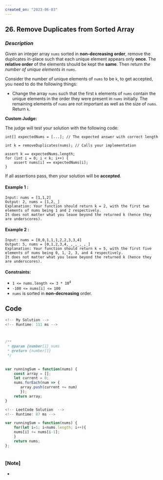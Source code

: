 ```yaml
---
created_on: "2023-06-03"
---
```


## 26. Remove Duplicates from Sorted Array

### _Description_

Given an integer array `nums` sorted in **non-decreasing order**, remove the duplicates in-place such that each unique element appears only **once**. The **relative order** of the elements should be kept the **same**. Then return _the number of unique elements in_ `nums`.

Consider the number of unique elements of `nums` to be `k`, to get accepted, you need to do the following things:

- Change the array `nums` such that the first `k` elements of `nums` contain the unique elements in the order they were present in `nums` initially. The remaining elements of `nums` are not important as well as the size of `nums`.
Return `k`.

**Custom Judge:**

The judge will test your solution with the following code:

```int[] nums = [...]; // Input array
int[] expectedNums = [...]; // The expected answer with correct length

int k = removeDuplicates(nums); // Calls your implementation

assert k == expectedNums.length;
for (int i = 0; i < k; i++) {
    assert nums[i] == expectedNums[i];
}
```
If all assertions pass, then your solution will be **accepted**.


#### Example 1 :
```
Input: nums = [1,1,2]
Output: 2, nums = [1,2,_]
Explanation: Your function should return k = 2, with the first two elements of nums being 1 and 2 respectively.
It does not matter what you leave beyond the returned k (hence they are underscores).
```

#### Example 2 :
```
Input: nums = [0,0,1,1,1,2,2,3,3,4]
Output: 5, nums = [0,1,2,3,4,_,_,_,_,_]
Explanation: Your function should return k = 5, with the first five elements of nums being 0, 1, 2, 3, and 4 respectively.
It does not matter what you leave beyond the returned k (hence they are underscores).
```

#### Constraints:

- <code>1 <= nums.length <= 3 * 10<sup>4</sup></code>
- <code>-100 <= nums[i] <= 100</code>
- `nums` is sorted in **non-decreasing** order.


## Code

```JavaScript
<!-- My Solution -->
<!-- Runtime: 111 ms -->



/**
 * @param {number[]} nums
 * @return {number[]}
 */
 
 
var runningSum = function(nums) {
    const array = [];
    let current = 0;
    nums.forEach(num => {
       array.push(current += num)
       });
    return array;
}
```

```JavaScript
<!-- LeetCode Solution  -->
<!-- Runtime: 87 ms -->

var runningSum = function(nums) {
    for(let i=1; i<nums.length; i++){
    nums[i] += nums[i-1];
    }
    return nums;    
};
```



#

### [Note]
- 
